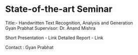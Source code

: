 # State-of-the-art Seminar <br>
Title:- Handwritten Text Recognition, Analysis and Generation <br>
Gyan Prabhat
Supervisor: Dr. Anand Mishra

Short Presentation - Link
Detailed Report - Link


Contact : Gyan Prabhat
